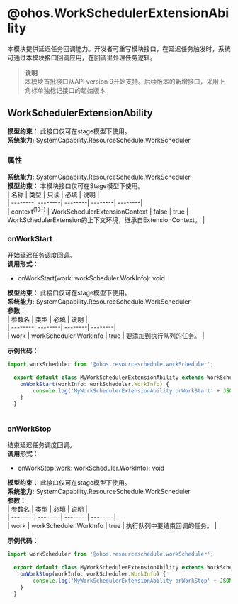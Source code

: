 # @ohos.WorkSchedulerExtensionAbility    
本模块提供延迟任务回调能力。开发者可重写模块接口，在延迟任务触发时，系统可通过本模块接口回调应用，在回调里处理任务逻辑。  
> **说明**   
>本模块首批接口从API version 9开始支持。后续版本的新增接口，采用上角标单独标记接口的起始版本  
    
## WorkSchedulerExtensionAbility  
 **模型约束：** 此接口仅可在stage模型下使用。  
 **系统能力:**  SystemCapability.ResourceSchedule.WorkScheduler    
### 属性    
 **系统能力:**  SystemCapability.ResourceSchedule.WorkScheduler    
 **模型约束：** 本模块接口仅可在Stage模型下使用。    
| 名称 | 类型 | 只读 | 必填 | 说明 |  
| --------| --------| --------| --------| --------|  
| context<sup>(10+)</sup> | WorkSchedulerExtensionContext | false | true | WorkSchedulerExtension的上下文环境，继承自ExtensionContext。 |  
    
### onWorkStart    
开始延迟任务调度回调。  
 **调用形式：**     
- onWorkStart(work: workScheduler.WorkInfo): void  
  
 **模型约束：** 此接口仅可在stage模型下使用。  
 **系统能力:**  SystemCapability.ResourceSchedule.WorkScheduler    
 **参数：**     
| 参数名 | 类型 | 必填 | 说明 |  
| --------| --------| --------| --------|  
| work | workScheduler.WorkInfo | true | 要添加到执行队列的任务。 |  
    
 **示例代码：**   
```ts    
import workScheduler from '@ohos.resourceschedule.workScheduler';  
  
  export default class MyWorkSchedulerExtensionAbility extends WorkSchedulerExtensionAbility {  
    onWorkStart(workInfo: workScheduler.WorkInfo) {  
        console.log('MyWorkSchedulerExtensionAbility onWorkStart' + JSON.stringify(workInfo));  
    }  
  }  
    
```    
  
    
### onWorkStop    
结束延迟任务调度回调。  
 **调用形式：**     
- onWorkStop(work: workScheduler.WorkInfo): void  
  
 **模型约束：** 此接口仅可在stage模型下使用。  
 **系统能力:**  SystemCapability.ResourceSchedule.WorkScheduler    
 **参数：**     
| 参数名 | 类型 | 必填 | 说明 |  
| --------| --------| --------| --------|  
| work | workScheduler.WorkInfo | true |  执行队列中要结束回调的任务。 |  
    
 **示例代码：**   
```ts    
import workScheduler from '@ohos.resourceschedule.workScheduler';  
  
  export default class MyWorkSchedulerExtensionAbility extends WorkSchedulerExtensionAbility {  
    onWorkStop(workInfo: workScheduler.WorkInfo) {  
        console.log('MyWorkSchedulerExtensionAbility onWorkStop' + JSON.stringify(workInfo));  
    }  
  }  
    
```    
  

